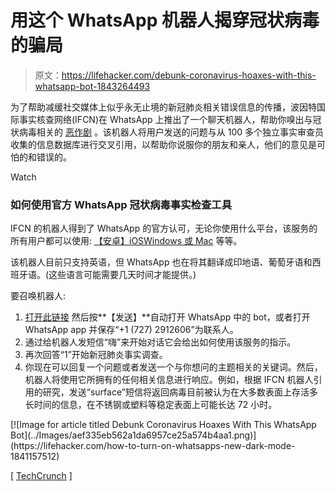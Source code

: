 # 用这个 WhatsApp 机器人揭穿冠状病毒的骗局

> 原文：<https://lifehacker.com/debunk-coronavirus-hoaxes-with-this-whatsapp-bot-1843264493>

为了帮助减缓社交媒体上似乎永无止境的新冠肺炎相关错误信息的传播，波因特国际事实核查网络(IFCN)在 WhatsApp 上推出了一个聊天机器人，帮助你嗅出与冠状病毒相关的 [恶作剧](https://vitals.lifehacker.com/dont-inject-bleach-sigh-1843043386) 。该机器人将用户发送的问题与从 100 多个独立事实审查员收集的信息数据库进行交叉引用，以帮助你说服你的朋友和亲人，他们的意见是可怕的和错误的。

Watch

### 如何使用官方 WhatsApp 冠状病毒事实检查工具

IFCN 的机器人得到了 WhatsApp 的官方认可，无论你使用什么平台，该服务的所有用户都可以使用: [【安卓】](https://www.whatsapp.com/android/)[iOS](https://www.whatsapp.com/appstore/)[Windows 或 Mac](https://www.whatsapp.com/download) 等等。

该机器人目前只支持英语，但 WhatsApp 也在将其翻译成印地语、葡萄牙语和西班牙语。(这些语言可能需要几天时间才能提供。)

要召唤机器人:

1.  [打开此链接](http://poy.nu/ifcnbot) 然后按**【发送】**自动打开 WhatsApp 中的 bot，或者打开 WhatsApp app 并保存“+1 (727) 2912606”为联系人。
2.  通过给机器人发短信“嗨”来开始对话它会给出如何使用该服务的指示。
3.  再次回答“1”开始新冠肺炎事实调查。
4.  你现在可以回复一个问题或者发送一个与你想问的主题相关的关键词。然后，机器人将使用它所拥有的任何相关信息进行响应。例如，根据 IFCN 机器人引用的研究，发送“surface”短信将返回病毒目前被认为在大多数表面上存活多长时间的信息，在不锈钢或塑料等稳定表面上可能长达 72 小时。

<aside data-commerce-source="inset" class="sc-16a0mhj-2 gAjHzr">[![Image for article titled Debunk Coronavirus Hoaxes With This WhatsApp Bot](../Images/aef335eb562a1da6957ce25a574b4aa1.png)](https://lifehacker.com/how-to-turn-on-whatsapps-new-dark-mode-1841157512)</aside>

[ [TechCrunch](https://techcrunch.com/2020/05/04/poynter-institutes-international-fact-checking-network-launches-chatbot-on-whatsapp-to-debunk-thousands-of-coronavirus-related-hoaxes/) ]